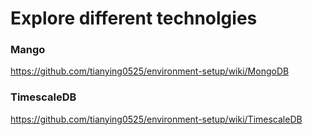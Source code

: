 # Explore different technolgies

### Mango
https://github.com/tianying0525/environment-setup/wiki/MongoDB

### TimescaleDB
https://github.com/tianying0525/environment-setup/wiki/TimescaleDB
